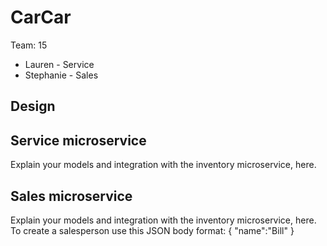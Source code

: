 # CarCar

Team: 15

* Lauren - Service
* Stephanie - Sales

## Design

## Service microservice

Explain your models and integration with the inventory
microservice, here.

## Sales microservice

Explain your models and integration with the inventory
microservice, here.
To create a salesperson use this JSON body format:
{
	"name":"Bill"
}
